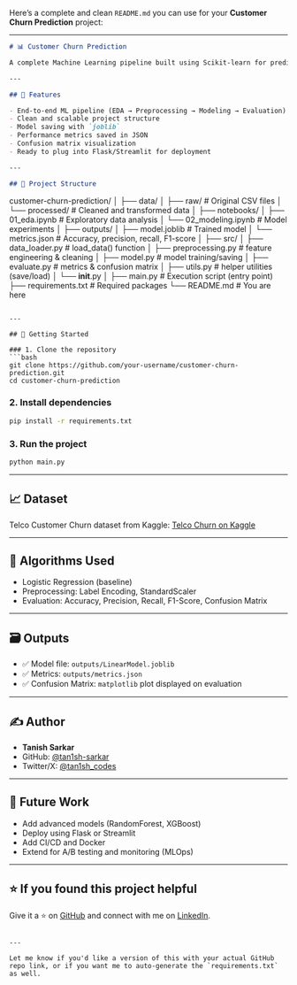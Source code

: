 Here’s a complete and clean `README.md` you can use for your **Customer Churn Prediction** project:

---

```markdown
# 📊 Customer Churn Prediction

A complete Machine Learning pipeline built using Scikit-learn for predicting customer churn in a telecom company. The project is modular, production-ready, and follows a structured folder architecture for clarity and reusability.

---

## 🔧 Features

- End-to-end ML pipeline (EDA → Preprocessing → Modeling → Evaluation)
- Clean and scalable project structure
- Model saving with `joblib`
- Performance metrics saved in JSON
- Confusion matrix visualization
- Ready to plug into Flask/Streamlit for deployment

---

## 📁 Project Structure

```
customer-churn-prediction/
│
├── data/
│   ├── raw/                # Original CSV files
│   └── processed/          # Cleaned and transformed data
│
├── notebooks/
│   ├── 01\_eda.ipynb        # Exploratory data analysis
│   └── 02\_modeling.ipynb   # Model experiments
│
├── outputs/
│   ├── model.joblib        # Trained model
│   └── metrics.json        # Accuracy, precision, recall, F1-score
│
├── src/
│   ├── data\_loader.py      # load\_data() function
│   ├── preprocessing.py    # feature engineering & cleaning
│   ├── model.py            # model training/saving
│   ├── evaluate.py         # metrics & confusion matrix
│   ├── utils.py            # helper utilities (save/load)
│   └── **init**.py
│
├── main.py                 # Execution script (entry point)
├── requirements.txt        # Required packages
└── README.md               # You are here

```

---

## 🚀 Getting Started

### 1. Clone the repository
```bash
git clone https://github.com/your-username/customer-churn-prediction.git
cd customer-churn-prediction
````

### 2. Install dependencies

```bash
pip install -r requirements.txt
```

### 3. Run the project

```bash
python main.py
```

---

## 📈 Dataset

Telco Customer Churn dataset from Kaggle:
[Telco Churn on Kaggle](https://www.kaggle.com/datasets/blastchar/telco-customer-churn)

---

## 🧠 Algorithms Used

* Logistic Regression (baseline)
* Preprocessing: Label Encoding, StandardScaler
* Evaluation: Accuracy, Precision, Recall, F1-Score, Confusion Matrix

---

## 🗃 Outputs

* ✅ Model file: `outputs/LinearModel.joblib`
* ✅ Metrics: `outputs/metrics.json`
* ✅ Confusion Matrix: `matplotlib` plot displayed on evaluation

---

## ✍️ Author

* **Tanish Sarkar**
* GitHub: [@tan1sh-sarkar](https://github.com/tan1sh-sarkar)
* Twitter/X: [@tan1sh\_codes](https://twitter.com/)

---

## 📌 Future Work

* Add advanced models (RandomForest, XGBoost)
* Deploy using Flask or Streamlit
* Add CI/CD and Docker
* Extend for A/B testing and monitoring (MLOps)

---

## ⭐️ If you found this project helpful

Give it a ⭐️ on [GitHub](https://github.com/) and connect with me on [LinkedIn](https://www.linkedin.com/).

```

---

Let me know if you'd like a version of this with your actual GitHub repo link, or if you want me to auto-generate the `requirements.txt` as well.
```
